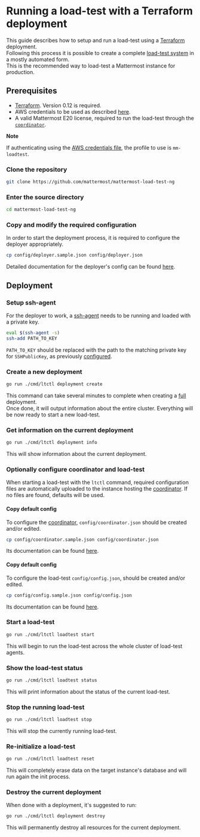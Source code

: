 # Running a load-test with a Terraform deployment

This guide describes how to setup and run a load-test using a [Terraform](https://www.terraform.io/intro/index.html) deployment.  
Following this process it is possible to create a complete [load-test system](loadtest_system.md) in a mostly automated form.  
This is the recommended way to load-test a Mattermost instance for production.

## Prerequisites

- [Terraform](https://learn.hashicorp.com/terraform/getting-started/install). Version 0.12 is required.
- AWS credentials to be used as described [here](https://www.terraform.io/docs/providers/aws/index.html#authentication).
- A valid Mattermost E20 license, required to run the load-test through the [`coordinator`](coordinator.md).

**Note**

If authenticating using the [AWS credentials file](https://www.terraform.io/docs/providers/aws/index.html#shared-credentials-file), the profile to use is `mm-loadtest`.

### Clone the repository

```sh
git clone https://github.com/mattermost/mattermost-load-test-ng
```

### Enter the source directory

```sh
cd mattermost-load-test-ng
```

### Copy and modify the required configuration

In order to start the deployment process, it is required to configure the deployer appropriately.

```sh
cp config/deployer.sample.json config/deployer.json
```

Detailed documentation for the deployer's config can be found [here](deployer_config.md).

## Deployment

### Setup ssh-agent

For the deployer to work, a [ssh-agent](https://linux.die.net/man/1/ssh-agent) needs to be running and loaded with a private key.

```sh
eval $(ssh-agent -s)
ssh-add PATH_TO_KEY
```

`PATH_TO_KEY` should be replaced with the path to the matching private key for `SSHPublicKey`, as previously [configured](deployer_config.md).

### Create a new deployment

```sh
go run ./cmd/ltctl deployment create
```

This command can take several minutes to complete when creating a [full](loadtest_system.md) deployment.  
Once done, it will output information about the entire cluster. Everything will be now ready to start a new load-test.

### Get information on the current deployment

```sh
go run ./cmd/ltctl deployment info
```

This will show information about the current deployment.

### Optionally configure coordinator and load-test

When starting a load-test with the `ltctl` command, required configuration files are automatically uploaded to the instance hosting the [coordinator](coordinator.md). 
If no files are found, defaults will be used.

#### Copy default config

To configure the [coordinator](coordinator.md), `config/coordinator.json` should be created and/or edited. 

```sh
cp config/coordinator.sample.json config/coordinator.json
```

Its documentation can be found [here](coordinator_config.md).

#### Copy default config

To configure the load-test `config/config.json`, should be created and/or edited.

```sh
cp config/config.sample.json config/config.json
```

Its documentation can be found [here](loadtest_config.md).

### Start a load-test

```sh
go run ./cmd/ltctl loadtest start
```

This will begin to run the load-test across the whole cluster of load-test agents.

### Show the load-test status

```sh
go run ./cmd/ltctl loadtest status
```

This will print information about the status of the current load-test.

### Stop the running load-test

```sh
go run ./cmd/ltctl loadtest stop
```

This will stop the currently running load-test.

### Re-initialize a load-test

```sh
go run ./cmd/ltctl loadtest reset
```

This will completely erase data on the target instance's database and will run again the init process.

### Destroy the current deployment

When done with a deployment, it's suggested to run:

```sh
go run ./cmd/ltctl deployment destroy
```

This will permanently destroy all resources for the current deployment.

